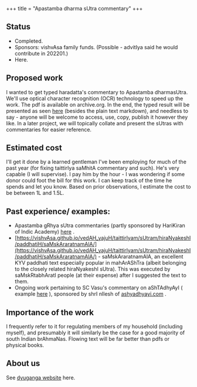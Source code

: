 +++
title = "Apastamba dharma sUtra commentary"
+++

## Status
- Completed.
- Sponsors: vishvAsa family funds. (Possible - advitIya said he would contribute in 202201.)
- Here.


## Proposed work
I wanted to get typed haradatta's commentary to Apastamba dharmasUtra. We'll use optical character recognition (OCR) technology to speed up the work. The pdf is available on archive.org. In the end, the typed result will be presented as seen [here](https://vishvasa.github.io/vedAH_yajuH/taittirIyam/sUtram/ApastambaH/dharma-sUtram/haradatta-TIkA/01/01/)  (besides the plain text markdown), and needless to say - anyone will be welcome to access, use, copy, publish it however they like. In a later project, we will topically collate and present the sUtras with commentaries for easier reference.

## Estimated cost
I'll get it done by a learned gentleman I've been employing for much of the past year (for fixing taittirIya saMhitA commentary and such). He's very capable (I will supervise). I pay him by the hour - I was wondering if some donor could foot the bill for this work. I can keep track of the time he spends and let you know. Based on prior observations, I estimate the cost to be between 1L and 1.5L.



## Past experience/ examples:  
- Apastamba gRhya sUtra commentaries (partly sponsored by HariKiran of Indic Academy) [here](https://sanskrit.github.io/groups/dyuganga/projects/text/proofreading/completed/Apastamba-gRhya-sUtra-commentaries/) .
- [https://vishvAsa.github.io/vedAH_yajuH/taittirIyam/sUtram/hiraNyakeshI/paddhatiH/saMskAraratnamAlA/](https://vishvAsa.github.io/vedAH_yajuH/taittirIyam/sUtram/hiraNyakeshI/paddhatiH/saMskAraratnamAlA/)  \- saMskAraratnamAlA, an excellent KYV paddhati text especially popular in mahArAShTra (albeit belonging to the closely related hiraNyakeshI sUtra). This was executed by saMskRtabhAratI people (at their expense) after I suggested the text to them.
- Ongoing work pertaining to SC Vasu's commentary on aShTAdhyAyI ( example [here](https://ashtadhyayi.github.io/sutra-details/?sutra=1.1.6) ), sponsored by shrI nIlesh of [ashyadhyayi.com](http://ashyadhyayi.com) .


## Importance of the work
I frequently refer to it for regulating members of my household (including myself), and presumably it will similarly be the case for a good majority of south Indian brAhmaNas. Flowing text will be far better than pdfs or physical books.

## About us
See [dyuganga website](https://sanskrit.github.io/groups/dyuganga/) here.